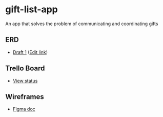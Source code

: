 # gift-list-app
An app that solves the problem of communicating and coordinating gifts

## ERD
* [Draft 1](https://lucid.app/lucidchart/285fbeb7-c562-41ac-862c-5b7ce53f4e46/view?page=0_0#) ([Edit link](https://lucid.app/lucidchart/285fbeb7-c562-41ac-862c-5b7ce53f4e46/edit?beaconFlowId=35D28D8593A7476E&page=0_0#))

## Trello Board
* [View status](https://trello.com/b/R3abJ3Ku/gift-app-development)

## Wireframes
* [Figma doc](https://www.figma.com/file/Es42EQCISeqIXTWqvnghQp/Gift-app?node-id=0%3A1)
